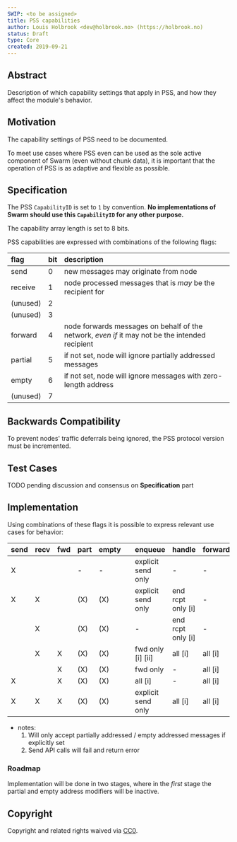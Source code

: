 ```yaml
---
SWIP: <to be assigned>
title: PSS capabilities
author: Louis Holbrook <dev@holbrook.no> (https://holbrook.no)
status: Draft
type: Core
created: 2019-09-21
---
```


## Abstract

Description of which capability settings that apply in PSS, and how they affect the module's behavior.

## Motivation

The capability settings of PSS need to be documented.

To meet use cases where PSS even can be used as the sole active component of Swarm (even without chunk data), it is important that the operation of PSS is as adaptive and flexible as possible.

## Specification

The PSS `CapabilityID` is set to `1` by convention. **No implementations of Swarm should use this `CapabilityID` for any other purpose.**

The capability array length is set to 8 bits.

PSS capabilities are expressed with combinations of the following flags:

|flag|bit|description|
|:---|:--|:---|
|send|0|new messages may originate from node|
|receive|1|node processed messages that is _may_ be the recipient for|
|(unused)|2| |
|(unused)|3| |
|forward|4|node forwards messages on behalf of the network, _even if_ it may not be the intended recipient|
|partial|5|if not set, node will ignore partially addressed messages|
|empty|6|if not set, node will ignore messages with zero-length address|
|(unused)|7| |



## Backwards Compatibility

To prevent nodes' traffic deferrals being ignored, the PSS protocol version must be incremented. 


## Test Cases

TODO pending discussion and consensus on **Specification** part


## Implementation

Using combinations of these flags it is possible to express relevant use cases for behavior:

|send|recv|fwd|part|empty| |enqueue|handle|forward|
|---|---|---|---|---|---|---|---|---|
| X |   |   | - | - | | explicit send only | - | - |
| X | X |   |(X)|(X)| | explicit send only | end rcpt only [i] | - | 
|   | X |   |(X)|(X)| | - | end rcpt only [i] | - |
|   | X | X |(X)|(X)| | fwd only [i] [ii] | all [i] | all [i] |
|   |   | X |(X)|(X)| | fwd only | - | all [i] | 
| X |   | X |(X)|(X)| | all [i] | - | all [i] | 
| X | X | X |(X)|(X)| | explicit send only | all [i] | all [i] |

* notes:
  1. Will only accept partially addressed / empty addressed messages if explicitly set
  2. Send API calls will fail and return error

### Roadmap

Implementation will be done in two stages, where in the _first_ stage the partial and empty address modifiers will be inactive.


## Copyright

Copyright and related rights waived via [CC0](https://creativecommons.org/publicdomain/zero/1.0/).
